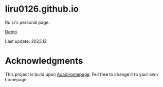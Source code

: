# liru0126.github.io

Ru Li's personal page.

[Demo](https://liru0126.github.io/)

Last update: 2023.12


# Acknowledgments
This project is build upon [AcadHomepage](https://github.com/RayeRen/acad-homepage.github.io). Fell free to change it to your own homepage.
